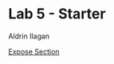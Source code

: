 # Lab 5 - Starter
Aldrin Ilagan

[Expose Section](https://ai-aurum.github.io/CSE110_Lab5_Starter/expose.html)